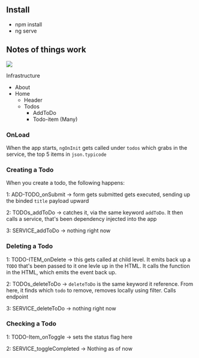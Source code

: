 
## Install

- npm install
- ng serve

## Notes of things work

![](https://imgur.com/T3TODcu)

Infrastructure

- About
- Home
  - Header
  - Todos
    - AddToDo
    - Todo-item (Many)

### OnLoad

When the app starts, `ngOnInit` gets called under `todos` which grabs in the service, the top 5 items in `json.typicode`

### Creating a Todo

When you create a todo, the following happens:

1: ADD-TODO_onSubmit -> form gets submitted gets executed, sending up the binded `title` payload upward

2: TODOs_addToDo -> catches it, via the same keyword `addToDo`. It then calls a service, that's been dependency injected into the app

3: SERVICE_addToDo -> nothing right now

### Deleting a Todo

1: TODO-ITEM_onDelete -> this gets called at child level. It emits back up a `TODO` that's been passed to it one levle up in the HTML. It calls the function in the HTML, which emits the event back up.

2: TODOs_deleteToDo -> `deleteToDo` is the same keyword it reference. From here, it finds which `todo` to remove, removes locally using filter. Calls endpoint

3: SERVICE_deleteToDo -> nothing right now

### Checking a Todo

1: TODO-Item_onToggle -> sets the status flag here

2: SERVICE_toggleCompleted -> Nothing as of now